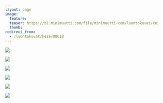 ```yaml
---
layout: page
image:
  feature:
  teaser: https://b2.minimuutti.com/file/minimuutti-com/luontokuvat/kes%C3%A4/2/DSC27575-245px.jpg
  thumb:
redirect_from:
  - /luontokuvat/kesa/00018
---
```


![](https://b2.minimuutti.com/file/minimuutti-com/luontokuvat/kes%C3%A4/2/DSC27563-800px.jpg)

![](https://b2.minimuutti.com/file/minimuutti-com/luontokuvat/kes%C3%A4/2/DSC27569-800px.jpg)

![](https://b2.minimuutti.com/file/minimuutti-com/luontokuvat/kes%C3%A4/2/DSC27572-800px.jpg)

![](https://b2.minimuutti.com/file/minimuutti-com/luontokuvat/kes%C3%A4/2/DSC27575-800px.jpg)

![](https://b2.minimuutti.com/file/minimuutti-com/luontokuvat/kes%C3%A4/2/DSC27589-800px.jpg)

![](https://b2.minimuutti.com/file/minimuutti-com/luontokuvat/kes%C3%A4/2/DSC27597-800px.jpg)
